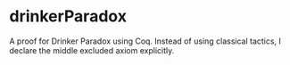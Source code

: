 # drinkerParadox
A proof for Drinker Paradox using Coq. Instead of using classical tactics, I declare the middle excluded axiom explicitly.
